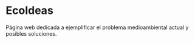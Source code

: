 # EcoIdeas
Página web dedicada a ejemplificar el problema medioambiental actual y posibles soluciones.
